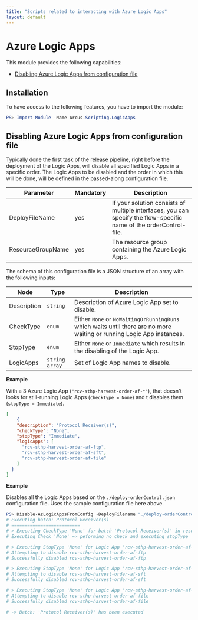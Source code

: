 ```yaml
---
title: "Scripts related to interacting with Azure Logic Apps"
layout: default
---
```


# Azure Logic Apps

This module provides the following capabilities:
- [Disabling Azure Logic Apps from configuration file](#disabling-azure-logic-apps-from-configuration-file)

## Installation

To have access to the following features, you have to import the module:

```powershell
PS> Import-Module -Name Arcus.Scripting.LogicApps
```

## Disabling Azure Logic Apps from configuration file

Typically done the first task of the release pipeline, right before the deployment of the Logic Apps, will disable all specified Logic Apps in a specific order. 
The Logic Apps to be disabled and the order in which this will be done, will be defined in the passed-along configuration file.

| Parameter         | Mandatory | Description                                                                                                        |
| ----------------- | --------- | ------------------------------------------------------------------------------------------------------------------ |
| DeployFileName    | yes       | If your solution consists of multiple interfaces, you can specify the flow-specific name of the orderControl-file. |
| ResourceGroupName | yes       | The resource group containing the Azure Logic Apps.                                                                |

The schema of this configuration file is a JSON structure of an array with the following inputs:

| Node        | Type            | Description                                                                                                           |
| ----------- | --------------- | --------------------------------------------------------------------------------------------------------------------- |
| Description | `string`        | Description of Azure Logic App set to disable.                                                                        |
| CheckType   | `enum`          | Either `None` or `NoWaitingOrRunningRuns` which waits until there are no more waiting or running Logic App instances. |
| StopType    | `enum`          | Either `None` or `Immediate` which results in the disabling of the Logic App.                                         |
| LogicApps   | `string array`  | Set of Logic App names to disable.                                                                                    |

**Example**

With a 3 Azure Logic App (`"rcv-sthp-harvest-order-af-*"`), that doesn't looks for still-running Logic Apps (`checkType = None`) and t disables them (`stopType = Immediate`).

```json
[
    {
    "description": "Protocol Receiver(s)",
    "checkType": "None",
    "stopType": "Immediate",
    "logicApps": [
      "rcv-sthp-harvest-order-af-ftp",
      "rcv-sthp-harvest-order-af-sft",
      "rcv-sthp-harvest-order-af-file"
    ]
  }
]
```

**Example**

Disables all the Logic Apps based on the `./deploy-orderControl.json` configuration file.
Uses the sample configuration file here above.

```powershell
PS> Disable-AzLogicAppsFromConfig -DeployFilename "./deploy-orderControl" -ResourceGroupName "my-resource-group"
# Executing batch: Protocol Receiver(s)
# ==========================
# > Executing CheckType 'None' for batch 'Protocol Receiver(s)' in resource group 'my-resource-group'"
# Executing Check 'None' => peforming no check and executing stopType

# > Executing StopType 'None' for Logic App 'rcv-sthp-harvest-order-af-ftp' in resource group 'my-resource-group'
# Attempting to disable rcv-sthp-harvest-order-af-ftp
# Successfully disabled rcv-sthp-harvest-order-af-ftp

# > Executing StopType 'None' for Logic App 'rcv-sthp-harvest-order-af-sft' in resource group 'my-resource-group'
# Attempting to disable rcv-sthp-harvest-order-af-sft
# Successfully disabled rcv-sthp-harvest-order-af-sft

# > Executing StopType 'None' for Logic App 'rcv-sthp-harvest-order-af-file' in resource group 'my-resource-group'
# Attempting to disable rcv-sthp-harvest-order-af-file
# Successfully disabled rcv-sthp-harvest-order-af-file

# -> Batch: 'Protocol Receiver(s)' has been executed
```